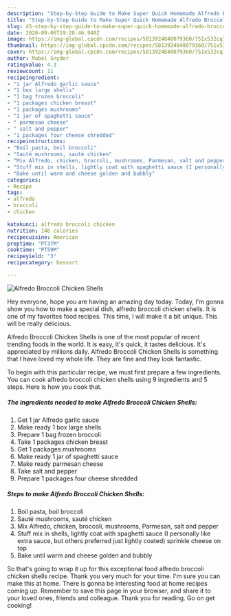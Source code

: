```yaml
---
description: "Step-by-Step Guide to Make Super Quick Homemade Alfredo Broccoli Chicken Shells"
title: "Step-by-Step Guide to Make Super Quick Homemade Alfredo Broccoli Chicken Shells"
slug: 45-step-by-step-guide-to-make-super-quick-homemade-alfredo-broccoli-chicken-shells
date: 2020-09-06T19:28:46.940Z
image: https://img-global.cpcdn.com/recipes/5813924840079360/751x532cq70/alfredo-broccoli-chicken-shells-recipe-main-photo.jpg
thumbnail: https://img-global.cpcdn.com/recipes/5813924840079360/751x532cq70/alfredo-broccoli-chicken-shells-recipe-main-photo.jpg
cover: https://img-global.cpcdn.com/recipes/5813924840079360/751x532cq70/alfredo-broccoli-chicken-shells-recipe-main-photo.jpg
author: Mabel Snyder
ratingvalue: 4.3
reviewcount: 11
recipeingredient:
- "1 jar Alfredo garlic sauce"
- "1 box large shells"
- "1 bag frozen broccoli"
- "1 packages chicken breast"
- "1 packages mushrooms"
- "1 jar of spaghetti sauce"
- " parmesan cheese"
- " salt and pepper"
- "1 packages four cheese shredded"
recipeinstructions:
- "Boil pasta, boil broccoli"
- "Sauté mushrooms, sauté chicken"
- "Mix Alfredo, chicken, broccoli, mushrooms, Parmesan, salt and pepper"
- "Stuff mix in shells, lightly coat with spaghetti sauce (I personally like extra sauce, but others preferred just lightly coated) sprinkle cheese on top"
- "Bake until warm and cheese golden and bubbly"
categories:
- Recipe
tags:
- alfredo
- broccoli
- chicken

katakunci: alfredo broccoli chicken 
nutrition: 146 calories
recipecuisine: American
preptime: "PT37M"
cooktime: "PT59M"
recipeyield: "3"
recipecategory: Dessert

---
```



![Alfredo Broccoli Chicken Shells](https://img-global.cpcdn.com/recipes/5813924840079360/751x532cq70/alfredo-broccoli-chicken-shells-recipe-main-photo.jpg)

Hey everyone, hope you are having an amazing day today. Today, I'm gonna show you how to make a special dish, alfredo broccoli chicken shells. It is one of my favorites food recipes. This time, I will make it a bit unique. This will be really delicious.

Alfredo Broccoli Chicken Shells is one of the most popular of recent trending foods in the world. It is easy, it's quick, it tastes delicious. It's appreciated by millions daily. Alfredo Broccoli Chicken Shells is something that I have loved my whole life. They are fine and they look fantastic.




To begin with this particular recipe, we must first prepare a few ingredients. You can cook alfredo broccoli chicken shells using 9 ingredients and 5 steps. Here is how you cook that.

<!--inarticleads1-->

##### The ingredients needed to make Alfredo Broccoli Chicken Shells:

1. Get 1 jar Alfredo garlic sauce
1. Make ready 1 box large shells
1. Prepare 1 bag frozen broccoli
1. Take 1 packages chicken breast
1. Get 1 packages mushrooms
1. Make ready 1 jar of spaghetti sauce
1. Make ready  parmesan cheese
1. Take  salt and pepper
1. Prepare 1 packages four cheese shredded




<!--inarticleads2-->

##### Steps to make Alfredo Broccoli Chicken Shells:

1. Boil pasta, boil broccoli
1. Sauté mushrooms, sauté chicken
1. Mix Alfredo, chicken, broccoli, mushrooms, Parmesan, salt and pepper
1. Stuff mix in shells, lightly coat with spaghetti sauce (I personally like extra sauce, but others preferred just lightly coated) sprinkle cheese on top
1. Bake until warm and cheese golden and bubbly




So that's going to wrap it up for this exceptional food alfredo broccoli chicken shells recipe. Thank you very much for your time. I'm sure you can make this at home. There is gonna be interesting food at home recipes coming up. Remember to save this page in your browser, and share it to your loved ones, friends and colleague. Thank you for reading. Go on get cooking!
